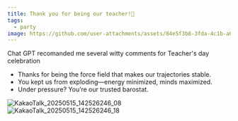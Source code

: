 ```yaml
---
title: Thank you for being our teacher!💐
tags:
  - party
image: https://github.com/user-attachments/assets/84e5f3b8-3fda-4c1b-a625-d3cf5576d25e 
---
```


Chat GPT recomanded me several witty comments for Teacher's day celebration
- Thanks for being the force field that makes our trajectories stable.
- You kept us from exploding—energy minimized, minds maximized.
- Under pressure? You’re our trusted barostat.

![KakaoTalk_20250515_142526246_08](https://github.com/user-attachments/assets/84e5f3b8-3fda-4c1b-a625-d3cf5576d25e)
![KakaoTalk_20250515_142526246_18](https://github.com/user-attachments/assets/8201ee35-b3fb-4c7c-a850-9d1e4da27f68)

